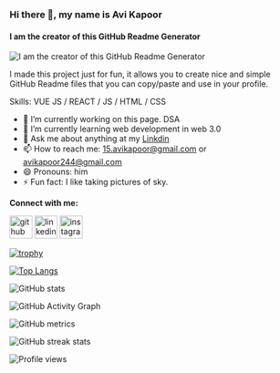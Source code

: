 ### Hi there 👋, my name is Avi Kapoor
#### I am the creator of this GitHub Readme Generator
![I am the creator of this GitHub Readme Generator](https://github.com/avikapoor24/avikapoor24/blob/main/Hii%20i%20am%20Avi%20Kapoor.gif)

I made this project just for fun, it allows you to create nice and simple GitHub Readme files that you can copy/paste and use in your profile.

Skills: VUE JS / REACT / JS / HTML / CSS

- 🔭 I’m currently working on this page. DSA 
- 🌱 I’m currently learning  web development in web 3.0 
- 💬 Ask me about anything at my [Linkdin](https://www.linkedin.com/in/avi-kapoor-702330229) 
- 📫 How to reach me: 15.avikapoor@gmail.com or avikapoor244@gmail.com
- 😄 Pronouns: him
- ⚡ Fun fact: I like taking pictures of sky. 

**Connect with me:**

[<img src='https://cdn.jsdelivr.net/npm/simple-icons@3.0.1/icons/github.svg' alt='github' height='40'>](https://github.com/avikapoor24)  [<img src='https://cdn.jsdelivr.net/npm/simple-icons@3.0.1/icons/linkedin.svg' alt='linkedin' height='40'>](https://www.linkedin.com/in/https://www.linkedin.com/in/avi-kapoor-702330229//)  [<img src='https://cdn.jsdelivr.net/npm/simple-icons@3.0.1/icons/instagram.svg' alt='instagram' height='40'>](https://www.instagram.com/https://instagram.com/avikapoor16?igshid=YmMyMTA2M2Y=/)  

[![trophy](https://github-profile-trophy.vercel.app/?username=avikapoor24)](https://github.com/ryo-ma/github-profile-trophy)

[![Top Langs](https://github-readme-stats.vercel.app/api/top-langs/?username=avikapoor24)](https://github.com/anuraghazra/github-readme-stats)

![GitHub stats](https://github-readme-stats.vercel.app/api?username=avikapoor24&show_icons=true&count_private=true)  

![GitHub Activity Graph](https://activity-graph.herokuapp.com/graph?username=avikapoor24)  

![GitHub metrics](https://metrics.lecoq.io/avikapoor24)  

![GitHub streak stats](https://github-readme-streak-stats.herokuapp.com/?user=avikapoor24)  

![Profile views](https://gpvc.arturio.dev/avikapoor24)  
